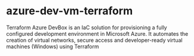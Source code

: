 # azure-dev-vm-terraform
Terraform Azure DevBox is an IaC solution for provisioning a fully configured development environment in Microsoft Azure. It automates the creation of virtual networks, secure access and developer-ready virtual machines (Windows) using Terraform
